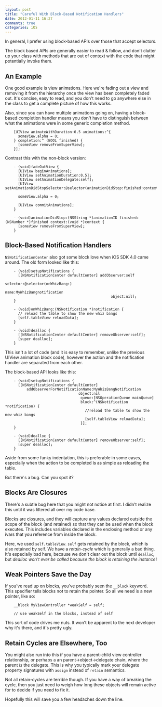 ```yaml
---
layout: post
title: "Careful With Block-Based Notification Handlers"
date: 2012-01-11 16:27
comments: true
categories: iOS
---
```


In general, I prefer using block-based APIs over those that accept selectors.

The block based APIs are generally easier to read & follow, and don't clutter up your class with methods that are
out of context with the code that might potentially invoke them.

## An Example

One good example is view animations.  Here we're fading out a view and removing it from the hierarchy once
the view has been completely faded out.  It's concise, easy to read, and you don't need to go anywhere else in the
class to get a complete picture of how this works.

Also, since you can have multiple animations going on, having a block-based completion handler means
you don't have to distinguish between what the animations were in some generic completion method.

``` objc
    [UIView animateWithDuration:0.5 animations:^{
      someView.alpha = 0;
    } completion:^ (BOOL finished) {
      [someView removeFromSuperView];
    }];
```

Contrast this with the non-block version:

``` objc
    - (void)fadeOutView {
      [UIView beginAnimations];
      [UIView setAnimationDuration:0.5];
      [UIView setAnimationDelegate:self];
      [UIView setAnimationDidStopSelector:@selector(animationDidStop:finished:context:)];
      
      someView.alpha = 0;
      
      [UIView commitAnimations];
    }
    
    - (void)animationDidStop:(NSString *)animationID finished:(NSNumber *)finished context:(void *)context {
      [someView removeFromSuperView];
    }
```

## Block-Based Notification Handlers

`NSNotificationCenter` also got some block love when iOS SDK 4.0 came around.  The old form looked like this:

``` objc
    - (void)setupNotifications {
      [[NSNotificationCenter defaultCenter] addObserver:self
                                               selector:@selector(onWhizBang:)
                                                   name:MyWhizBangnotification
                                                 object:nil];
    }
    
    - (void)onWhizBang:(NSNotification *)notification {
      // reload the table to show the new whiz bangs
      [self.tableView reloadData];
    }
    
    - (void)dealloc {
      [[NSNotificationCenter defaultCenter] removeObserver:self];
      [super dealloc];
    }
```

This isn't a lot of code (and it is easy to remember, unlike the previous UIView animation block code), however
the action and the notification handler are separated from each other.

The block-based API looks like this:

``` objc
    - (void)setupNotifications {
      [[NSNotificationCenter defaultCenter] 
          addObserverForNotificationName:MyWhizBangNotification
                                  object:nil
                                   queue:[NSOperationQueue mainQueue]
                                   block:^(NSNotification *notification) {
                                     //reload the table to show the new whiz bangs
                                     [self.tableView reloadData];
                                   }];
    }

    - (void)dealloc {
      [[NSNotificationCenter defaultCenter] removeObserver:self];
      [super dealloc];
    }
```

Aside from some funky indentation, this is preferable in some cases, especially when the action to
be completed is as simple as reloading the table.

But there's a bug.  Can you spot it?

## Blocks Are Closures

There's a subtle bug here that you might not notice at first.  I didn't realize this until it was littered all
over my code base.

Blocks are [closures][1], and they will capture any values declared outside the scope of the block (and retained) so that
they can be used when the block executes.  This includes variables declared in the enclosing method or any ivars 
that you reference from inside the block.

Here, we used `self.tableView`.  `self` gets retained by the block, which is also retained by self.  We have a *retain-cycle*
which is generally a bad thing.  It's especially bad here, because we don't clear out the block until `dealloc`,
but _dealloc won't ever be called because the block is retaining the instance_!

## Weak Pointers Save the Day

If you've read up on blocks, you've probably seen the `__block` keyword.  This specifier tells blocks not to retain the pointer.
So all we need is a new pointer, like so:

``` objc
    __block MyViewController *weakSelf = self;
    
    // use weakSelf in the blocks, instead of self
```

This sort of code drives me nuts.  It won't be apparent to the next developer why it's there, and it's 
pretty ugly.

## Retain Cycles are Elsewhere, Too

You might also run into this if you have a parent-child view controller relationship, or perhaps a 
an parent->object->delegate chain, where the parent _is_ the delegate.  This is why you typically mark
your delegate property signatures with `assign` instead of `retain` semantics.

Not all retain-cycles are terrible though.  If you have a way of breaking the cycle, then you just need
to weigh how long these objects will remain active for to decide if you need to fix it.

Hopefully this will save you a few headaches down the line.


  [1]:http://simple.wikipedia.org/wiki/Closure_(computer_science)